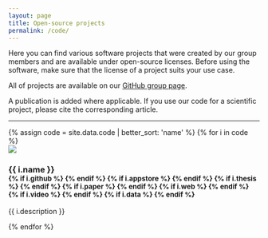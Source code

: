 ```yaml
---
layout: page
title: Open-source projects
permalink: /code/
---
```


Here you can find various software projects that were created by our group members and are available under open-source licenses. Before using the software, make sure that the license of a project suits your use case.

All of projects are available on our [GitHub group page](https://github.com/tudelft3d).

A publication is added where applicable. If you use our code for a scientific project, please cite the corresponding article.

- - -

<div class="row">
{% assign code = site.data.code | better_sort: 'name' %}
{% for i in code %}
  <div class="col-sm-4 col-md-3">
    <div class="thumbnail">
      <a href="{{ i.github }}"><img src="{{ "/img/code/" | append: i.image | prepend: site.baseurl }}"/></a>
      <div class="caption">
        <h3>{{ i.name }}
        <br />
        <small>
        {% if i.github %}
          <a href="{{ i.github }}"><i class="fa fa-github" title="github"></i></a> 
        {% endif %}
        {% if i.appstore %}
          <a href="{{ i.appstore }}"><i class="fa fa-apple" title="app store"></i></a> 
        {% endif %}        
        {% if i.thesis %}
          <a href="{{ i.thesis }}"><i class="fa fa-book" title="thesis"></i></a>
        {% endif %}
        {% if i.paper %}
          <a href="{{ i.paper }}"><i class="fa fa-file-pdf-o fa-fw" title="paper"></i></a>
        {% endif %}
        {% if i.web %}
          <a href="{{ i.web }}"><i class="fa fa-external-link" title="external link"></i></a>
        {% endif %}
        {% if i.video %}
          <a href="{{ i.video }}"><i class="fa fa-video-camera" title="video"></i></a>
        {% endif %}
        {% if i.data %}
          <a href="{{ i.data }}"><i class="fa fa-database" title="data"></i></a>
        {% endif %}
        </small>
        </h3>
        <p>{{ i.description }}</p>
      </div>
    </div>
  </div>
{% endfor %}
</div>

